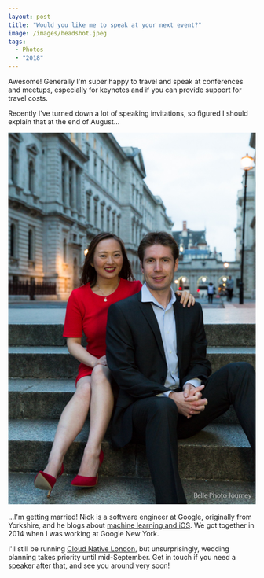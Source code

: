 ```yaml
---
layout: post
title: "Would you like me to speak at your next event?"
image: /images/headshot.jpeg
tags:
  - Photos
  - "2018"
---
```


Awesome! Generally I'm super happy to travel and speak at conferences and meetups, especially for keynotes and if you can provide support for travel costs.

Recently I've turned down a lot of speaking invitations, so figured I should explain that at the end of August...

![Cheryl J Hung and Nick Johnson](/images/2018-7-10.jpg)

...I'm getting married! Nick is a software engineer at Google, originally from Yorkshire, and he blogs about [machine learning and iOS](https://harveynick.com). We got together in 2014 when I was working at Google New York.

I'll still be running [Cloud Native London](https://www.meetup.com/Cloud-Native-London), but unsurprisingly, wedding planning takes priority until mid-September. Get in touch if you need a speaker after that, and see you around very soon!
